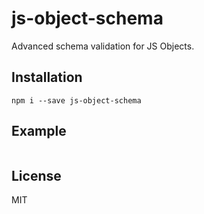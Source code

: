 # js-object-schema

Advanced schema validation for JS Objects.

## Installation
```
npm i --save js-object-schema
```

## Example
```javascript
```

## License
MIT

